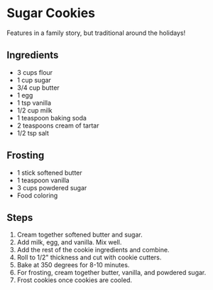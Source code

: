 Sugar Cookies
=======================================
Features in a family story, but traditional around the holidays!

Ingredients
-----------
* 3 cups flour
* 1 cup sugar
* 3/4 cup butter
* 1 egg
* 1 tsp vanilla
* 1/2 cup milk
* 1 teaspoon baking soda
* 2 teaspoons cream of tartar
* 1/2 tsp salt

Frosting
--------
* 1 stick softened butter
* 1 teaspoon vanilla
* 3 cups powdered sugar
* Food coloring

Steps
-----
1. Cream together softened butter and sugar.
2. Add milk, egg, and vanilla. Mix well.
3. Add the rest of the cookie ingredients and combine.
4. Roll to 1/2" thickness and cut with cookie cutters.
5. Bake at 350 degrees for 8-10 minutes.
6. For frosting, cream together butter, vanilla, and powdered sugar.
7. Frost cookies once cookies are cooled.
